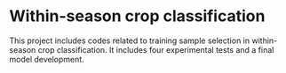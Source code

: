 # Within-season crop classification
This project includes codes related to training sample selection in within-season crop classification. It includes four experimental tests and a final model development.
